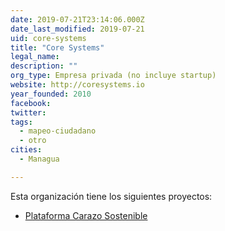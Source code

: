 ```yaml
---
date: 2019-07-21T23:14:06.000Z
date_last_modified: 2019-07-21
uid: core-systems
title: "Core Systems"
legal_name: 
description: ""
org_type: Empresa privada (no incluye startup)
website: http://coresystems.io
year_founded: 2010
facebook: 
twitter: 
tags:
  - mapeo-ciudadano
  - otro
cities: 
  - Managua

---
```


Esta organización tiene los siguientes proyectos:

- [Plataforma Carazo Sostenible](/i/plataforma-carazo-sostenible.html)
